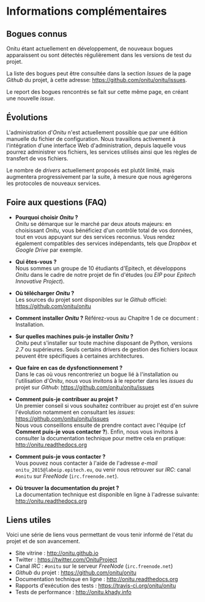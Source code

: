 # Informations complémentaires

## Bogues connus

Onitu étant actuellement en développement, de nouveaux bogues apparaissent ou sont détectés régulièrement dans les versions de test du projet.

La liste des bogues peut être consultée dans la section *Issues* de la page *Github* du projet, à cette adresse: <https://github.com/onitu/onitu/issues>.

Le report des bogues rencontrés se fait sur cette même page, en créant une nouvelle *issue*.

## Évolutions

L'administration d'*Onitu* n'est actuellement possible que par une édition manuelle du fichier de configuration. Nous travaillons activement à l'intégration d'une interface Web d'administration, depuis laquelle vous pourrez administrer vos fichiers, les services utilisés ainsi que les règles de transfert de vos fichiers.

Le nombre de *drivers* actuellement proposés est plutôt limité, mais augmentera progressivement par la suite, à mesure que nous agrégerons les protocoles de nouveaux services.

## Foire aux questions (FAQ)

* **Pourquoi choisir *Onitu* ?**  
  *Onitu* se démarque sur le marché par deux atouts majeurs: en choisissant *Onitu*, vous bénéficiez d'un contrôle total de vos données, tout en vous appuyant sur des services reconnus.
  Vous rendez également compatibles des services indépendants, tels que *Dropbox* et *Google Drive* par exemple.
* **Qui êtes-vous ?**  
  Nous sommes un groupe de 10 étudiants d'Epitech, et développons *Onitu* dans le cadre de notre projet de fin d'études (ou *EIP* pour *Epitech Innovative Project*).
* **Où télécharger *Onitu* ?**  
  Les sources du projet sont disponibles sur le *Github* officiel: <https://github.com/onitu/onitu>

* **Comment installer *Onitu* ?**
  Référez-vous au Chapitre 1 de ce document : Installation.
* **Sur quelles machines puis-je installer *Onitu* ?**  
  *Onitu* peut s'installer sur toute machine disposant de Python, versions *2.7* ou supérieures.
  Seuls certains drivers de gestion des fichiers locaux peuvent être spécifiques à certaines architectures.
* **Que faire en cas de dysfonctionnement ?**  
  Dans le cas où vous rencontreriez un bogue lié à l'installation ou l'utilisation d'*Onitu*, nous vous invitons à le reporter dans les *issues* du projet sur *Github*: <https://github.com/onitu/onitu/issues>
* **Comment puis-je contribuer au projet ?**  
  Un premier conseil si vous souhaitez contribuer au projet est d'en suivre l'évolution notamment en consultant les *issues*: <https://github.com/onitu/onitu/issues>  
  Nous vous conseillons ensuite de prendre contact avec l'équipe (cf **Comment puis-je vous contacter ?**).
  Enfin, nous vous invitons à consulter la documentation technique pour mettre cela en pratique: <http://onitu.readthedocs.org>
* **Comment puis-je vous contacter ?**  
  Vous pouvez nous contacter à l'aide de l'adresse *e-mail* `onitu_2015@labeip.epitech.eu`,
  ou venir nous retrouver sur *IRC*: canal `#onitu` sur *FreeNode* (`irc.freenode.net`).
* **Où trouver la documentation du projet ?**  
  La documentation technique est disponible en ligne à l'adresse suivante: <http://onitu.readthedocs.org>

## Liens utiles

Voici une série de liens vous permettant de vous tenir informé de l'état du projet et de son avancement.

* Site vitrine : <http://onitu.github.io>
* Twitter : <https://twitter.com/OnituProject>
* Canal *IRC* : `#onitu` sur le serveur *FreeNode* (`irc.freenode.net`)
* *Github* du projet : <https://github.com/onitu/onitu>
* Documentation technique en ligne : <http://onitu.readthedocs.org>
* Rapports d'exécution des tests : <https://travis-ci.org/onitu/onitu>
* Tests de performance : <http://onitu.khady.info>
